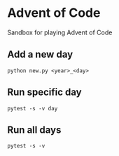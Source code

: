 # Advent of Code
Sandbox for playing Advent of Code

## Add a new day
```
python new.py <year>_<day>
```

## Run specific day
```
pytest -s -v day
```

## Run all days
```
pytest -s -v
```
